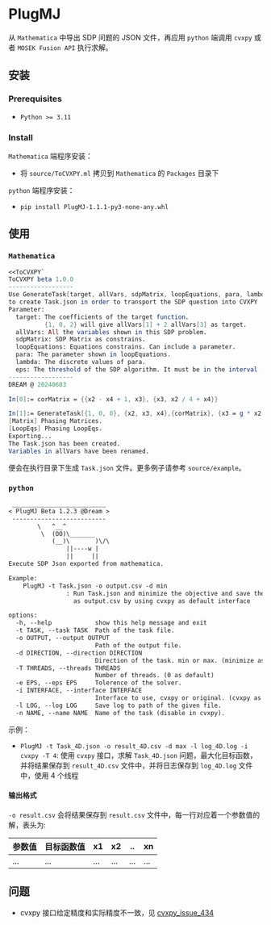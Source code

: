 # PlugMJ

从 `Mathematica` 中导出 SDP 问题的 JSON 文件，再应用 `python` 端调用 `cvxpy` 或者 `MOSEK Fusion API` 执行求解。

## 安装

### Prerequisites

- `Python >= 3.11`

### Install

`Mathematica` 端程序安装：

- 将 `source/ToCVXPY.ml` 拷贝到 `Mathematica` 的 `Packages` 目录下

`python` 端程序安装：

- `pip install PlugMJ-1.1.1-py3-none-any.whl`

## 使用

### `Mathematica` 

```mathematica
<<ToCVXPY`
ToCVXPY beta 1.0.0
------------------
Use GenerateTask[target, allVars, sdpMatrix, loopEquations, para, lambda, eps]
to create Task.json in order to transport the SDP question into CVXPY
Parameter: 
  target: The coefficients of the target function.
          {1, 0, 2} will give allVars[1] + 2 allVars[3] as target.
  allVars: All the variables shown in this SDP problem. 
  sdpMatrix: SDP Matrix as constrains. 
  loopEquations: Equations constrains. Can include a parameter.
  para: The parameter shown in loopEquations. 
  lambda: The discrete values of para. 
  eps: The threshold of the SDP algorithm. It must be in the interval [10^-9, 10^-3]
------------------
DREAM @ 20240603

In[0]:= corMatrix = {{x2 - x4 + 1, x3}, {x3, x2 / 4 + x4}}

In[1]:= GenerateTask[{1, 0, 0}, {x2, x3, x4},{corMatrix}, {x3 = g * x2 - x4}, g, Table[i,{i,.1, 1, .1}], 10^-6]
[Matrix] Phasing Matrices.
[LoopEqs] Phasing LoopEqs.
Exporting...
The Task.json has been created.
Variables in allVars have been renamed. 
```

便会在执行目录下生成 `Task.json` 文件。更多例子请参考 `source/example`。

### `python`

```txt
 __________________________ 
< PlugMJ Beta 1.2.3 @Dream >
 -------------------------- 
        \   ^__^
         \  (OO)\_______
            (__)\       )\/\
                ||----w |
                ||     ||
Execute SDP Json exported from mathematica. 

Example: 
    PlugMJ -t Task.json -o output.csv -d min
                : Run Task.json and minimize the objective and save the result 
                  as output.csv by using cvxpy as default interface

options:
  -h, --help            show this help message and exit
  -t TASK, --task TASK  Path of the task file.
  -o OUTPUT, --output OUTPUT
                        Path of the output file.
  -d DIRECTION, --direction DIRECTION
                        Direction of the task. min or max. (minimize as default)
  -T THREADS, --threads THREADS
                        Number of threads. (0 as default)
  -e EPS, --eps EPS     Tolerence of the solver.
  -i INTERFACE, --interface INTERFACE
                        Interface to use, cvxpy or original. (cvxpy as default)
  -l LOG, --log LOG     Save log to path of the given file.
  -n NAME, --name NAME  Name of the task (disable in cvxpy).
```

示例：
  - `PlugMJ -t Task_4D.json -o result_4D.csv -d max -l log_4D.log -i cvxpy -T 4`: 使用 `cvxpy` 接口，求解 `Task_4D.json` 问题，最大化目标函数，并将结果保存到 `result_4D.csv` 文件中，并将日志保存到 `log_4D.log` 文件中，使用 4 个线程

#### 输出格式 

`-o result.csv` 会将结果保存到 `result.csv` 文件中，每一行对应着一个参数值的解，表头为:

|参数值 |目标函数值| x1 | x2 | .. | xn |
|-------|----------|----|----|----|----|
|...    |...       |... |... |... |... |
  
## 问题

- cvxpy 接口给定精度和实际精度不一致，见 [cvxpy_issue_434](https://github.com/cvxpy/cvxpy/issues/434)

